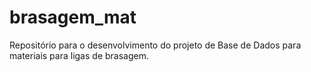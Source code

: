 # brasagem_mat
Repositório para o desenvolvimento do projeto de Base de Dados para materiais para ligas de brasagem.
